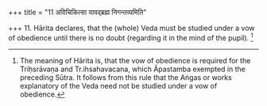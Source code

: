 +++
title = "11 अविचिकित्सा यावद्ब्रह्म निगन्तव्यमिति"

+++
11. Hārita declares, that the (whole) Veda must be studied under a vow of obedience until there is no doubt (regarding it in the mind of the pupil). [^7] 


[^7]:  The meaning of Hārita is, that the vow of obedience is required for the Triḥsrāvaṇa and Tr.ihsahavacana, which Āpastamba exempted in the preceding Sūtra. It follows from this rule that the Aṅgas or works explanatory of the Veda need not be studied under a vow of obedience.
